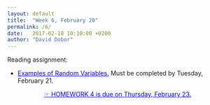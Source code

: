 ```yaml
---
layout: default
title:  "Week 6, February 20"
permalink: /6/
date:   2017-02-18 10:10:00 +0200
author: "David Dobor"
---
```


Reading assignment:
<ul>
  <li><a href="6/DiscrRVexamples.pdf" style="color: blue">Examples of Random Variables.</a>  Must be completed by Tuesday, February 21. </li>
</ul>

<center><a href="6/hwk04.pdf" style="color: blue">&#x261E; HOMEWORK 4  is due on Thursday, February 23. </a></center>